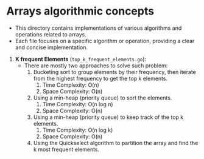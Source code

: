 # Arrays algorithmic concepts
- This directory contains implementations of various algorithms and operations related to arrays. 
- Each file focuses on a specific algorithm or operation, providing a clear and concise implementation.

1. **K frequent Elements** (`top_k_frequent_elements.go`):
   - There are mostly two approaches to solve such problem:
     1. Bucketing sort to group elements by their frequency, then iterate from the highest frequency to get the top k elements.
        1. Time Complexity: O(n)
        2. Space Complexity: O(n)
     2. Using a min-heap (priority queue) to sort the elements.
        1. Time Complexity: O(n log n)
        2. Space Complexity: O(n)
     3. Using a min-heap (priority queue) to keep track of the top k elements.
        1. Time Complexity: O(n log k)
        2. Space Complexity: O(n)
     3. Using the Quickselect algorithm to partition the array and find the k most frequent elements.

[//]: # ()
[//]: # (2. **Two Sum** &#40;`two_sum.go`&#41;:)

[//]: # (   - This file contains an implementation of the Two Sum problem, where the goal is to find two numbers in an array that add up to a specific target sum.)

[//]: # (   - The function `TwoSum` takes an array of integers and a target sum as input and returns the indices of the two numbers that add up to the target sum.)

[//]: # (   - It uses a hash map to store the complement of each number and checks if the complement exists in the map.)

[//]: # (   - Time Complexity: O&#40;n&#41;)

[//]: # (   - Space Complexity: O&#40;n&#41;)

